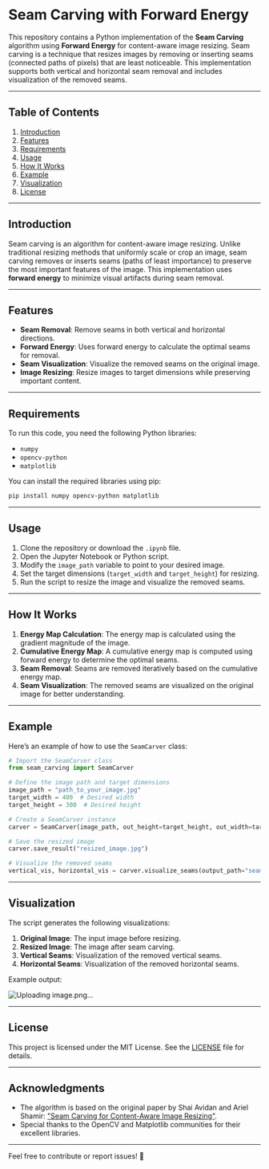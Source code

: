 # Seam Carving with Forward Energy

This repository contains a Python implementation of the **Seam Carving** algorithm using **Forward Energy** for content-aware image resizing. Seam carving is a technique that resizes images by removing or inserting seams (connected paths of pixels) that are least noticeable. This implementation supports both vertical and horizontal seam removal and includes visualization of the removed seams.

---

## Table of Contents
1. [Introduction](#introduction)
2. [Features](#features)
3. [Requirements](#requirements)
4. [Usage](#usage)
5. [How It Works](#how-it-works)
6. [Example](#example)
7. [Visualization](#visualization)
8. [License](#license)

---

## Introduction

Seam carving is an algorithm for content-aware image resizing. Unlike traditional resizing methods that uniformly scale or crop an image, seam carving removes or inserts seams (paths of least importance) to preserve the most important features of the image. This implementation uses **forward energy** to minimize visual artifacts during seam removal.

---

## Features

- **Seam Removal**: Remove seams in both vertical and horizontal directions.
- **Forward Energy**: Uses forward energy to calculate the optimal seams for removal.
- **Seam Visualization**: Visualize the removed seams on the original image.
- **Image Resizing**: Resize images to target dimensions while preserving important content.

---

## Requirements

To run this code, you need the following Python libraries:

- `numpy`
- `opencv-python`
- `matplotlib`

You can install the required libraries using pip:

```bash
pip install numpy opencv-python matplotlib
```

---

## Usage

1. Clone the repository or download the `.ipynb` file.
2. Open the Jupyter Notebook or Python script.
3. Modify the `image_path` variable to point to your desired image.
4. Set the target dimensions (`target_width` and `target_height`) for resizing.
5. Run the script to resize the image and visualize the removed seams.

---

## How It Works

1. **Energy Map Calculation**: The energy map is calculated using the gradient magnitude of the image.
2. **Cumulative Energy Map**: A cumulative energy map is computed using forward energy to determine the optimal seams.
3. **Seam Removal**: Seams are removed iteratively based on the cumulative energy map.
4. **Seam Visualization**: The removed seams are visualized on the original image for better understanding.

---

## Example

Here’s an example of how to use the `SeamCarver` class:

```python
# Import the SeamCarver class
from seam_carving import SeamCarver

# Define the image path and target dimensions
image_path = "path_to_your_image.jpg"
target_width = 400  # Desired width
target_height = 300  # Desired height

# Create a SeamCarver instance
carver = SeamCarver(image_path, out_height=target_height, out_width=target_width)

# Save the resized image
carver.save_result("resized_image.jpg")

# Visualize the removed seams
vertical_vis, horizontal_vis = carver.visualize_seams(output_path="seams_visualization")
```

---

## Visualization

The script generates the following visualizations:

1. **Original Image**: The input image before resizing.
2. **Resized Image**: The image after seam carving.
3. **Vertical Seams**: Visualization of the removed vertical seams.
4. **Horizontal Seams**: Visualization of the removed horizontal seams.

Example output:

![Uploading image.png…]()


---

## License

This project is licensed under the MIT License. See the [LICENSE](LICENSE) file for details.

---

## Acknowledgments

- The algorithm is based on the original paper by Shai Avidan and Ariel Shamir: ["Seam Carving for Content-Aware Image Resizing"](https://dl.acm.org/doi/10.1145/1276377.1276390).
- Special thanks to the OpenCV and Matplotlib communities for their excellent libraries.

---

Feel free to contribute or report issues! 🚀
